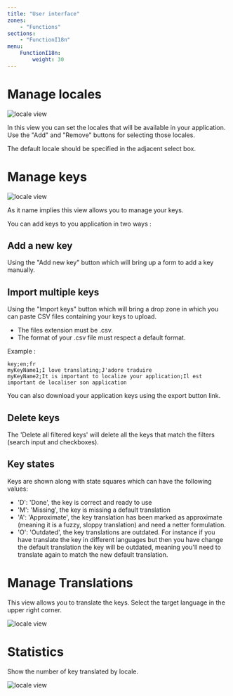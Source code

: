 ```yaml
---
title: "User interface"
zones:
    - "Functions"
sections:
    - "FunctionI18n"
menu:
    FunctionI18n:
        weight: 30
---
```


# Manage locales

![locale view](/img/functions/i18n/locale.png)

In this view you can set the locales that will be available in your application. Use the "Add" and
"Remove" buttons for selecting those locales.

The default locale should be specified in the adjacent select box.

# Manage keys

![locale view](/img/functions/i18n/keys.png)

As it name implies this view allows you to manage your keys.

You can add keys to you application in two ways :

## Add a new key

Using the "Add new key" button which will bring up a form to add a key manually.

## Import multiple keys

Using the "Import keys" button which will bring a drop zone in which you can paste
CSV files containing your keys to upload.
* The files extension must be .csv.
* The format of your .csv file must respect a default format.

Example :

    key;en;fr
    myKeyName1;I love translating;J'adore traduire
    myKeyName2;It is important to localize your application;Il est important de localiser son application

You can also download your application keys using the export button link.

## Delete keys

The 'Delete all filtered keys' will delete all the keys that match the filters (search input and checkboxes).

## Key states

Keys are shown along with state squares which can have the following values:

* 'D': 'Done', the key is correct and ready to use
* 'M': 'Missing', the key is missing a default translation
*  'A': 'Approximate', the key translation has been marked as approximate (meaning it is a fuzzy, sloppy translation)
and need a netter formulation.
* 'O': 'Outdated', the key translations are outdated. For instance if you have translate the key in different languages
but then you have change the default translation the key will be outdated, meaning you'll need to translate again to 
match the new default translation.

# Manage Translations

This view allows you to translate the keys. Select the target language in the upper right corner.

![locale view](/img/functions/i18n/translation.png)

# Statistics

Show the number of key translated by locale.

![locale view](/img/functions/i18n/statistic.png)